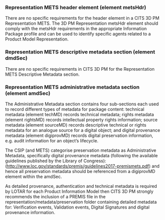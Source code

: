### Representation METS header element (element metsHdr)

There are no specific requirements for the header element in a CITS 3D PM Representation METS. The 3D PM Representation metsHdr element should comply with the metsHdr requirements in the appropriate Information Package profile and can be used to identify specific agents related to a Product Model Representation.

### Representation METS descriptive metadata section (element dmdSec)

There are no specific requirements in CITS 3D PM for the Representation METS Descriptive Metadata section.

### Representation METS administrative metadata section (element amdSec)

The Administrative Metadata section contains four sub-sections each used to record different types of metadata for package content: technical metadata (element techMD) records technical metadata; rights metadata (element rightsMD) records intellectual property rights information;  source metadata (element sourceMD) records descriptive technical or rights metadata for an analogue source for a digital object; and digital provenance metadata (element digiprovMD) records digital preservation information, e.g. audit information for an object’s lifecycle.

The CSIP (and METS) categorise preservation metadata as Administrative Metadata, specifically digital provenance metadata (following the available guidelines published by the Library of Congress): (<http://www.loc.gov/standards/premis/guidelines2017-premismets.pdf>) and hence all preservation metadata should be referenced from a digiprovMD element within the amdSec.

As detailed provenance, authentication and technical metadata is required by LOTAR for each Product Information Model then CITS 3D PM strongly recommends the inclusion of a PREMIS file in the representation/metadata/preservation folder containing detailed metadata for: Verification events, Validation events, Digital Signatures and digital provenance information.
